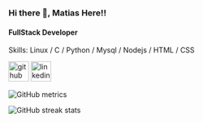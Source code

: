 ### Hi there 👋, Matias Here!!
#### FullStack Developer

Skills: Linux / C / Python / Mysql / Nodejs / HTML / CSS



[<img src='https://cdn.jsdelivr.net/npm/simple-icons@3.0.1/icons/github.svg' alt='github' height='40'>](https://github.com/Ripjawws)  [<img src='https://cdn.jsdelivr.net/npm/simple-icons@3.0.1/icons/linkedin.svg' alt='linkedin' height='40'>](https://www.linkedin.com/in/www.linkedin.com/in/MatPirez/)  

![GitHub metrics](https://metrics.lecoq.io/Ripjawws)  

![GitHub streak stats](https://github-readme-streak-stats.herokuapp.com/?user=Ripjawws)  

